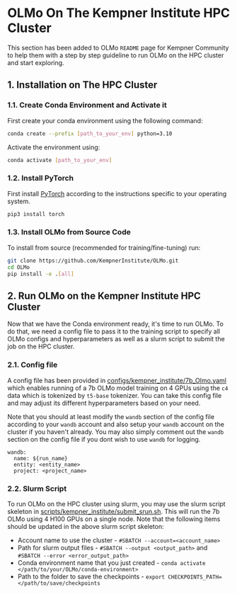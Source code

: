 # OLMo On The Kempner Institute HPC Cluster
This section has been added to OLMo `README` page for Kempner Community to help them with a step by step guideline to run OLMo on the HPC cluster and start exploring.
## 1. Installation on The HPC Cluster 
### 1.1. Create Conda Environment and Activate it
First create your conda environment using the following command:
```bash
conda create --prefix [path_to_your_env] python=3.10
```
Activate the environment using:
```bash
conda activate [path_to_your_env]
```
### 1.2. Install PyTorch
First install [PyTorch](https://pytorch.org) according to the instructions specific to your operating system.
```bash
pip3 install torch
```
### 1.3. Install OLMo from Source Code 
To install from source (recommended for training/fine-tuning) run:

```bash
git clone https://github.com/KempnerInstitute/OLMo.git
cd OLMo
pip install -e .[all]
```
## 2. Run OLMo on the Kempner Institute HPC Cluster
Now that we have the Conda environment ready, it's time to run OLMo. To do that, we need a config file to pass it to the training script to specify all OLMo configs and hyperparameters as well as a slurm script to submit the job on the HPC cluster. 

### 2.1. Config file
 A config file has been provided in [configs/kempner_institute/7b_Olmo.yaml](configs/kempner_institute/7b_Olmo.yaml) which enables running of a 7b OLMo model training on 4 GPUs using the `c4` data which is tokenized by `t5-base` tokenizer. You can take this config file and may adjust its different hyperparameters based on your need.

Note that you should at least modify the `wandb` section of the config file according to your `wandb` account and also setup your `wandb` account on the cluster if you haven't already. You may also simply comment out the `wandb` section on the config file if you dont wish to use `wandb` for logging.
```{code} bash
wandb:
  name: ${run_name}
  entity: <entity_name>
  project: <project_name>
```

### 2.2. Slurm Script
To run OLMo on the HPC cluster using slurm, you may use the slurm script skeleton in [scripts/kempner_institute/submit_srun.sh](scripts/kempner_institute/submit_srun.sh). This will run the 7b OLMo using 4 H100 GPUs on a single node.
Note that the following items should be updated in the above slurm script skeleton:
* Account name to use the cluster - `#SBATCH --account=<account_name>`
* Path for slurm output files - `#SBATCH --output <output_path>` and `#SBATCH --error <error_output_path>`
* Conda environment name that you just created - `conda activate </path/to/your/OLMo/conda-environment>`
* Path to the folder to save the checkpoints - `export CHECKPOINTS_PATH=</path/to/save/checkpoints`